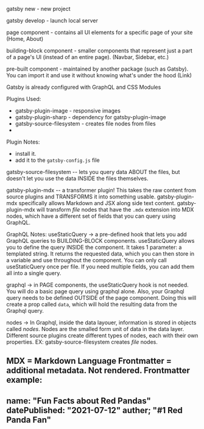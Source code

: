  gatsby new - new project

 gatsby develop - launch local server

 page component - contains all UI elements for a specific page of your site (Home, About)

 building-block component - smaller components that represent just a part of a page's UI (instead of an entire page). (Navbar, Sidebar, etc.)

 pre-built component - maintained by another package (such as Gatsby). You can import it and use it without knowing what's under the hood (Link)

 Gatsby is already configured with GraphQL and CSS Modules

 Plugins Used:
 - gatsby-plugin-image - responsive images
 - gatsby-plugin-sharp - dependency for gatsby-plugin-image
 - gatsby-source-filesystem - creates file nodes from files
 - 

 Plugin Notes:
 - install it.
 - add it to the `gatsby-config.js` file

 gatsby-source-filesystem -- lets you query data ABOUT the files,  but doesn't let you use the data INSIDE the files themselves.

 gatsby-plugin-mdx -- a transformer plugin! This takes the raw content from source plugins and TRANSFORMS it into something usable. gatsby-plugin-mdx specifically allows Markdown and JSX along side text content. gatsby-plugin-mdx will transform *file* nodes that have the `.mdx` extension into MDX nodes, which have a different set of fields that you can query using GraphQL.

 GraphQL Notes:
 useStaticQuery -> a pre-defined hook that lets you add GraphQL queries to BUILDING-BLOCK components. useStaticQuery allows you to define the query INSIDE the component. It takes 1 parameter: a templated string. It returns the requested data, which you can then store in a variable and use throughout the component.
 You can only call useStaticQuery once per file. If you need multiple fields, you can add them all into a single query.

 graphql -> in PAGE components, the useStaticQuery hook is not needed. You will do a basic page query using graphql alone. Also, your Graphql query needs to be defined OUTSIDE of the page component. Doing this will create a prop called `data`, which will hold the resulting data from the Graphql query.

 nodes -> In Graphql, inside the data layouer, information is stored in objects called *nodes*. Nodes are the smalled form unit of data in the data layer. Different source plugins create different types of nodes, each with their own properties. EX: gatsby-source-filesystem creates *file* nodes.

 MDX = Markdown Language
 Frontmatter = additional metadata. Not rendered.
 Frontmatter example:
 ---
 name: "Fun Facts about Red Pandas"
 datePublished: "2021-07-12"
 auther; "#1 Red Panda Fan"
 ---